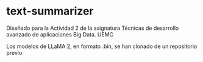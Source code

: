 # text-summarizer
Diseñado para la Actividad 2 de la asignatura Técnicas de desarrollo avanzado de aplicaciones Big Data. UEMC

Los modelos de LLaMA 2, en formato .bin, se han clonado de un repositorio previo
